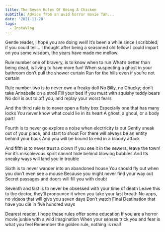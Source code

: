 ```yaml
---
title: The Seven Rules Of Being A Chicken 
subtitle: Advice from an avid horror movie fan...
date: '2021-11-20'
tags:
  - InstaVlog
---
```


Gentle reader, I hope you are doing well!
It’s been a while since I scribbled; if you could tell…
I thought after being a seasoned old fellow 
I could impart on you some wisdom, the years have made me mellow 

Rule number one of bravery, is to know when to run 
What’s better than being dead, is living to have more fun!
When suspecting  a ghost in your bathroom don’t pull the shower curtain 
Run for the hills even if you’re not certain 

Rule number two is to never own a freaky doll
No Billy, no Chucky; don’t take Annabelle on a stroll 
Fill your bed if you must with squishy teddy bears
No doll is out to off you, and replay your worst fears 

And the third rule is to never open a fishy box 
Especially one that has many locks 
You never know what could lie in its heart
A ghost, a ghoul, or a body part!

Fourth is to never go explore a noise when electricity is out 
Gently sneak out of your place, and start to shout 
For there will always be an entity behind your back 
And you will be bound to end in a bloody attack

And fifth is to never trust a clown
If you see it in the sewers, leave the town! 
For it’s mischievous spirit cannot hide behind blowing bubbles 
And Its sneaky ways will land you in trouble

Sixth is to never wander into an abandoned house 
You should fly out when you don’t even see a mouse 
Because you might never find your way out 
Secret passages and doors will fill you with doubt

Seventh and last is to never be obsessed with your time of death 
Leave this to the doctor, they’ll pronounce it when you take your last breath 
No apps, no videos that will give you seven days 
Don’t watch Final Destination that have you die in five hundred ways 

Dearest reader, I hope these rules offer some education
If you are a horror movie junkie with a wild imagination 
When your senses trick you and fear is what you feel
Remember the golden rule, nothing is real!